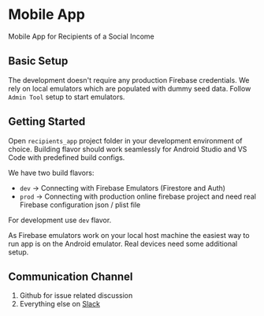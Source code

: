# Mobile App

Mobile App for Recipients of a Social Income

## Basic Setup

The development doesn't require any production Firebase credentials. We
rely on local emulators which are populated with dummy seed data. Follow
`Admin Tool` setup to start emulators.

## Getting Started

Open `recipients_app` project folder in your development environment of
choice. Building flavor should work seamlessly for Android Studio and VS
Code with predefined build configs.

We have two build flavors:

- `dev` -> Connecting with Firebase Emulators (Firestore and Auth)
- `prod` -> Connecting with production online firebase project and need
  real Firebase configuration json / plist file

For development use `dev` flavor.

As Firebase emulators work on your local host machine the easiest way to
run app is on the Android emulator. Real devices need some additional
setup.

## Communication Channel

1. Github for issue related discussion
2. Everything else on [Slack](https://social-income.slack.com/home)
